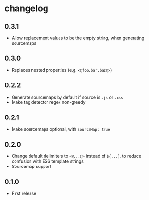 # changelog

## 0.3.1

* Allow replacement values to be the empty string, when generating sourcemaps

## 0.3.0

* Replaces nested properties (e.g. `<@foo.bar.baz@>`)

## 0.2.2

* Generate sourcemaps by default if source is `.js` or `.css`
* Make tag detector regex non-greedy

## 0.2.1

* Make sourcemaps optional, with `sourceMap: true`

## 0.2.0

* Change default delimiters to `<@...@>` instead of `${...}`, to reduce confusion with ES6 template strings
* Sourcemap support

## 0.1.0

* First release
